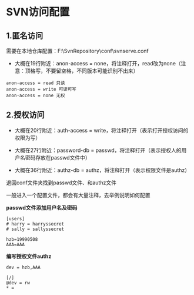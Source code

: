 # SVN访问配置

## 1.匿名访问

需要在本地仓库配置：F:\SvnRepository\conf\svnserve.conf

- 大概在19行附近：anon-access = none，将注释打开，read改为none（注意：顶格写，不要留空格，不同版本可能识别不出来）

```
anon-access = read 只读
anon-access = write 可读可写
anon-access = none 无权
```

## 2.授权访问

- 大概在20行附近：auth-access = write，将注释打开（表示打开授权访问的权限为写）

- 大概在27行附近：password-db = passwd，将注释打开（表示授权人的用户名密码存放在passwd文件中）

- 大概在36行附近：authz-db = authz，将注释打开（表示权限文件是authz）

退回conf文件夹找到passwd文件、和authz文件

一般进入一个配置文件，都会有大量注释，去举例说明如何配置

**passwd文件添加用户名及密码**

```
[users]
# harry = harryssecret
# sally = sallyssecret

hzb=19990508
AAA=AAA
```

**编写授权文件authz**

```
dev = hzb,AAA

[/]
@dev = rw
* = 
```

